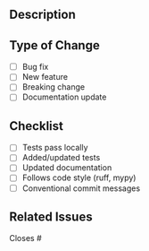 ## Description
<!-- Describe your changes -->

## Type of Change
- [ ] Bug fix
- [ ] New feature
- [ ] Breaking change
- [ ] Documentation update

## Checklist
- [ ] Tests pass locally
- [ ] Added/updated tests
- [ ] Updated documentation
- [ ] Follows code style (ruff, mypy)
- [ ] Conventional commit messages

## Related Issues
Closes #
